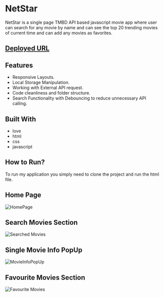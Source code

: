# NetStar

NetStar is a single page TMBD API based javascript movie app where user can search for any movie by name and can see the top 20 trending movies of current time and can add any movies as favorites.
<br />

## [Deployed URL](https://netstar.netlify.app/)

## Features

- Responsive Layouts.
- Local Storage Manipulation.
- Working with External API request.
- Code cleanliness and folder structure.
- Search Functionality with Debouncing to reduce unnecessary API calling.

## Built With

- love
- html
- css
- javascript

## How to Run?

To run my application you simply need to clone the project and run the html file.

## Home Page

![HomePage]()

## Search Movies Section

![Searched Movies]()

## Single Movie Info PopUp

![MovieInfoPopUp]()

## Favourite Movies Section

![Favourite Movies]()
